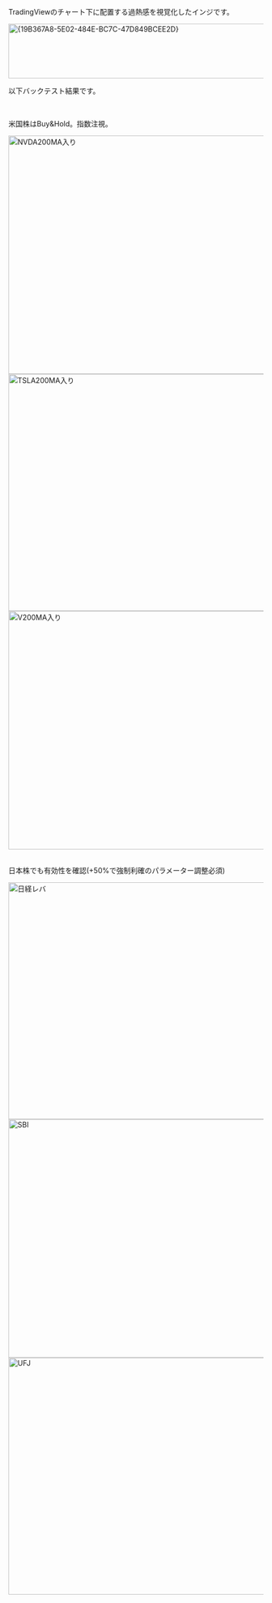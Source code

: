 <p>TradingViewのチャート下に配置する過熱感を視覚化したインジです。</p>
<img width="652" height="108" alt="{19B367A8-5E02-484E-BC7C-47D849BCEE2D}" src="https://github.com/user-attachments/assets/b6024724-9089-405a-a844-31395cfda46c" />


<p>以下バックテスト結果です。</p>
<br>
<p>米国株はBuy&Hold。指数注視。</P>
<img width="656" height="471" alt="NVDA200MA入り" src="https://github.com/user-attachments/assets/172dcdf7-c716-429d-9730-23d6a4133a35" />

<img width="658" height="468" alt="TSLA200MA入り" src="https://github.com/user-attachments/assets/7bd9656d-3e5d-41c9-a08f-95cdf41061f8" />

<img width="654" height="471" alt="V200MA入り" src="https://github.com/user-attachments/assets/6e592d7e-1900-4ab6-abf6-d3f9843b601d" />
<br>
<br>
<p>日本株でも有効性を確認(+50%で強制利確のパラメーター調整必須)</p>
<img width="656" height="468" alt="日経レバ" src="https://github.com/user-attachments/assets/0ea678de-0f58-4bb8-b0c5-82e3bdec6a5d" />

<img width="655" height="471" alt="SBI" src="https://github.com/user-attachments/assets/cfd9f653-999f-450b-92e9-8ae16b439f86" />

<img width="656" height="468" alt="UFJ" src="https://github.com/user-attachments/assets/5d561c61-a741-4b6e-8820-a2d188bca5ee" />
